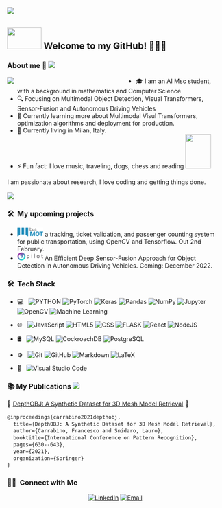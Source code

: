 

<!--
**FrancescoCarrabino/FrancescoCarrabino** is a ✨ _special_ ✨ repository because its `README.md` (this file) appears on your GitHub profile.
-->
<img src="https://c.tenor.com/qA9u4ETE66MAAAAC/hello-there-kenobi.gif"/>

<h2> <img src="https://c.tenor.com/G01xSEkdm7EAAAAd/the-office-thank-you.gif" width="80" height="50" frameBorder="0" class="giphy-embed" allowFullScreen></img>  Welcome to my GitHub! 🚀🚀🚀</h2> 

### About me :crocodile: <img src="https://media.giphy.com/media/WUlplcMpOCEmTGBtBW/giphy.gif" width="30">

<img src="https://i.imgflip.com/1kpwve.jpg" align='left' width="300"/> 

- 🎓 I am an AI Msc student, with a background in mathematics and Computer Science 
- 🔍 Focusing on Multimodal Object Detection, Visual Transformers, Sensor-Fusion and Autonomous Driving Vehicles
-  🌱 Currently learning more about Multimodal Visul Transformers, optimization algorithms and deployment for production.
-  📍 Currently living in Milan, Italy.
- ⚡ Fun fact: I love music, traveling, dogs, chess and reading <img src="https://upload.wikimedia.org/wikipedia/commons/5/58/Dostoevskij_1872.jpg" width="60" height="80" frameBorder="0" class="giphy-embed" allowFullScreen></img>

I am passionate about research, I love coding and getting things done. 

 <img src="https://c.tenor.com/E4RpH1xX4bgAAAAC/cool-computer.gif" align="center"/>

<h3> 🛠 &nbsp;My upcoming projects</h3>

-  <img src="https://github.com/FrancescoCarrabino/FrancescoCarrabino/blob/main/busmot.png" width="60"/> a tracking, ticket validation, and passenger counting system for public transportation, using OpenCV and Tensorflow. Out 2nd February. 
- <img src="https://github.com/FrancescoCarrabino/FrancescoCarrabino/blob/main/o'pilot.png" width="60"/>  An Efficient Deep Sensor-Fusion Approach for Object Detection in Autonomous Driving Vehicles. Coming: December 2022.

 
 <h3> 🛠 &nbsp;Tech Stack</h3>

- 💻 &nbsp;
  ![PYTHON](https://img.shields.io/badge/-Python-333333?style=flat&logo=python)
  ![PyTorch](https://img.shields.io/badge/PyTorch-%23EE4C2C.svg?style=flat-square&logo=PyTorch&logoColor=white)
  ![Keras](https://img.shields.io/badge/Keras-%23D00000.svg?style=flat-square&logo=Keras&logoColor=white)
  ![Pandas](https://img.shields.io/badge/pandas-%23150458.svg?style=flat-square&logo=pandas&logoColor=white)
  ![NumPy](https://img.shields.io/badge/numpy-%23013243.svg?style=flat-square&logo=numpy&logoColor=white)
  ![Jupyter](https://img.shields.io/badge/Jupyter-F37626?style=flat-square&logo=Jupyter&logoColor=white)
  ![OpenCV](https://img.shields.io/badge/-OpenCV-333333?style=flat&logo=OpenCV)
  ![Machine Learning](https://img.shields.io/badge/-ML-333333?style=flat&logo=ML)

- 🌐 &nbsp;
![JavaScript](https://img.shields.io/badge/javascript-%23323330.svg?style=flat-square&logo=javascript&logoColor=%23F7DF1E)
  ![HTML5](https://img.shields.io/badge/-HTML5-333333?style=flat&logo=HTML5)
  ![CSS](https://img.shields.io/badge/-CSS-333333?style=flat&logo=CSS3&logoColor=1572B6)
  ![FLASK](https://img.shields.io/badge/-Flask-333333?style=flat&logo=flask)
  ![React](https://img.shields.io/badge/react-%2320232a.svg?style=flat-square&logo=react&logoColor=%2361DAFB)
  ![NodeJS](https://img.shields.io/badge/node.js-6DA55F?style=flat-square&logo=node.js&logoColor=white)
- 🛢 &nbsp;
  ![MySQL](https://img.shields.io/badge/-MySQL-333333?style=flat&logo=mysql)
  ![CockroachDB](https://img.shields.io/badge/-MongoDB-333333?style=flat&logo=mongodb)
  ![PostgreSQL](https://img.shields.io/badge/-PostgreSQL-333333?style=flat&logo=postgresql)
 
- ⚙️ &nbsp;
  ![Git](https://img.shields.io/badge/-Git-333333?style=flat&logo=git)
  ![GitHub](https://img.shields.io/badge/-GitHub-333333?style=flat&logo=github)
  ![Markdown](https://img.shields.io/badge/-Markdown-333333?style=flat&logo=markdown)
  ![LaTeX](https://img.shields.io/badge/latex-%23008080.svg?style=flat-square&logo=latex&logoColor=white)
- 🔧 &nbsp;
  ![Visual Studio Code](https://img.shields.io/badge/-Visual%20Studio%20Code-333333?style=flat&logo=visual-studio-code&logoColor=007ACC)
  

<h3> 📚 My Publications <img src="https://c.tenor.com/vHwnKMZRZA0AAAAC/beaker-muppets.gif" height="40"/> </h3>

🐴 [DepthOBJ: A Synthetic Dataset for 3D Mesh Model Retrieval](https://link.springer.com/chapter/10.1007%2F978-3-030-68790-8_49?error=cookies_not_supported&code=fba8c1c6-69cb-4c96-84d7-1139ed1f9e3f)  🐴
```
@inproceedings{carrabino2021depthobj,
  title={DepthOBJ: A Synthetic Dataset for 3D Mesh Model Retrieval},
  author={Carrabino, Francesco and Snidaro, Lauro},
  booktitle={International Conference on Pattern Recognition},
  pages={630--643},
  year={2021},
  organization={Springer}
} 
```


  <h3> 🤝🏻 &nbsp;Connect with Me </h3>

<p align="center">
<a href="https://www.linkedin.com/in/francesco-carrabino/"><img alt="LinkedIn" src="https://img.shields.io/badge/LinkedIn -francesco carrabino-blue?style=flat-square&logo=linkedin"></a>
<a href="mailto:francesco.carrabino@gmail.com"><img alt="Email" src="https://img.shields.io/badge/Email-francesco.carrabino@gmail.com-blue?style=flat-square&logo=gmail"></a>
</p>

